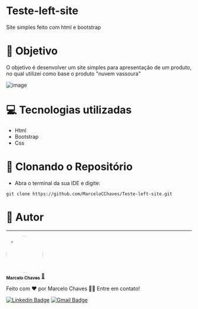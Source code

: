# Teste-left-site
Site simples feito com html e bootstrap

# 🎯 Objetivo
O objetivo é desenvolver um site simples para apresentação de um produto, no qual utilizei como base o produto "nuvem vassoura"

<img src="https://i.imgur.com/ELTzenF.png" alt="image" />

# 💻 Tecnologias utilizadas
- Html
- Bootstrap
- Css

# 📁 Clonando o Repositório
- Abra o terminal da sua IDE e digite:
```
git clone https://github.com/MarceloCChaves/Teste-left-site.git
```

# 👨 Autor
---

<a href="https://github.com/MarceloCChaves">
 <img style="border-radius: 50%;" src="https://avatars.githubusercontent.com/u/62251064?s=400&u=b1c8da11d91445ccb2d97b709ccbcd0524885d98&v=4" width="100px;" alt=""/>
 <br />
 <sub><b>Marcelo Chaves</b></sub></a> <a href="https://avatars.githubusercontent.com/u/62251064?s=400&u=b1c8da11d91445ccb2d97b709ccbcd0524885d98&v=4" title="Marcelo">🚀</a>


Feito com ❤️ por Marcelo Chaves 👋🏽 Entre em contato!

[![Linkedin Badge](https://img.shields.io/badge/-Marcelo-blue?style=flat-square&logo=Linkedin&logoColor=white&link=https://www.linkedin.com/in/marcelocchaves/)](https://www.linkedin.com/in/marcelocchaves/) 
[![Gmail Badge](https://img.shields.io/badge/-Marcelochaves20000@gmail.com-c14438?style=flat-square&logo=Gmail&logoColor=white&link=mailto:Marcelochaves20000@gmail.com)](mailto:Marcelochaves20000@gmail.com)
